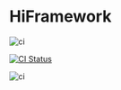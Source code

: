 # HiFramework

![ci](https://github.com/hiframework/hiframework/workflows/.github/workflows/main.yml/badge.svg)





[![CI Status](https://github.com/hiramtan/hiframework/workflows/.github/workflows/main.yml/badge.svg)](https://github.com/hiramtan/hiframework/workflows/.github/workflows/main.yml/badge.svg)


![ci](https://github.com/hiframework/hiframework/workflows/ci/badge.svg)
